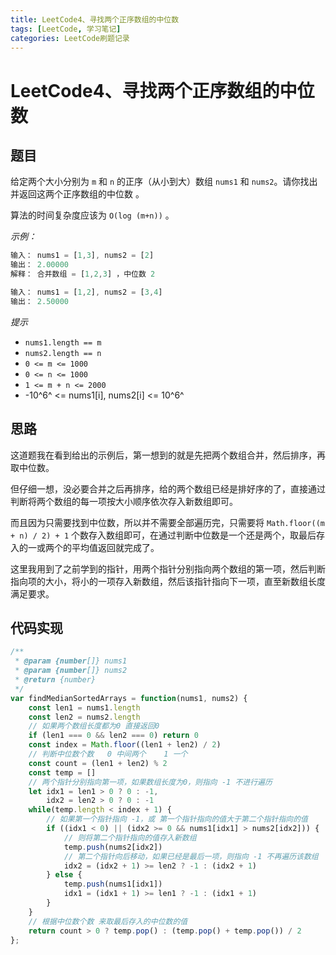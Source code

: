 ```yaml
---
title: LeetCode4、寻找两个正序数组的中位数
tags: [LeetCode, 学习笔记]
categories: LeetCode刷题记录
---
```


# LeetCode4、寻找两个正序数组的中位数

## 题目
给定两个大小分别为 `m` 和 `n` 的正序（从小到大）数组 `nums1` 和 `nums2`。请你找出并返回这两个正序数组的中位数 。

算法的时间复杂度应该为 `O(log (m+n))` 。


*示例：*
```js
输入： nums1 = [1,3], nums2 = [2]
输出： 2.00000
解释： 合并数组 = [1,2,3] ，中位数 2

输入： nums1 = [1,2], nums2 = [3,4]
输出： 2.50000
```

*提示*
-    `nums1.length == m`
-    `nums2.length == n`
-    `0 <= m <= 1000`
-    `0 <= n <= 1000`
-    `1 <= m + n <= 2000`
-    -10^6^ <= nums1[i], nums2[i] <= 10^6^

## 思路
这道题我在看到给出的示例后，第一想到的就是先把两个数组合并，然后排序，再取中位数。

但仔细一想，没必要合并之后再排序，给的两个数组已经是排好序的了，直接通过判断将两个数组的每一项按大小顺序依次存入新数组即可。

而且因为只需要找到中位数，所以并不需要全部遍历完，只需要将 `Math.floor((m + n) / 2) + 1` 个数存入数组即可，在通过判断中位数是一个还是两个，取最后存入的一或两个的平均值返回就完成了。

这里我用到了之前学到的指针，用两个指针分别指向两个数组的第一项，然后判断指向项的大小，将小的一项存入新数组，然后该指针指向下一项，直至新数组长度满足要求。

## 代码实现
```js
/**
 * @param {number[]} nums1
 * @param {number[]} nums2
 * @return {number}
 */
var findMedianSortedArrays = function(nums1, nums2) {
    const len1 = nums1.length
    const len2 = nums2.length
    // 如果两个数组长度都为0 直接返回0
    if (len1 === 0 && len2 === 0) return 0
    const index = Math.floor((len1 + len2) / 2)
    // 判断中位数个数   0 中间两个    1 一个    
    const count = (len1 + len2) % 2
    const temp = []
    // 两个指针分别指向第一项，如果数组长度为0，则指向 -1 不进行遍历
    let idx1 = len1 > 0 ? 0 : -1, 
        idx2 = len2 > 0 ? 0 : -1
    while(temp.length < index + 1) {
        // 如果第一个指针指向 -1，或 第一个指针指向的值大于第二个指针指向的值
        if ((idx1 < 0) || (idx2 >= 0 && nums1[idx1] > nums2[idx2])) {
            // 则将第二个指针指向的值存入新数组
            temp.push(nums2[idx2])
            // 第二个指针向后移动，如果已经是最后一项，则指向 -1 不再遍历该数组
            idx2 = (idx2 + 1) >= len2 ? -1 : (idx2 + 1)
        } else {
            temp.push(nums1[idx1])
            idx1 = (idx1 + 1) >= len1 ? -1 : (idx1 + 1)
        }
    }
    // 根据中位数个数 来取最后存入的中位数的值
    return count > 0 ? temp.pop() : (temp.pop() + temp.pop()) / 2
};
```
